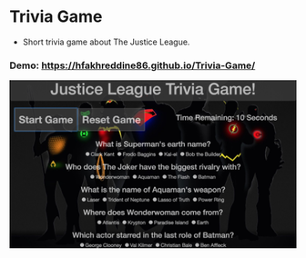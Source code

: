 # Trivia Game

* Short trivia game about The Justice League.

### Demo: https://hfakhreddine86.github.io/Trivia-Game/

![Node](assets/images/trivia.png)
